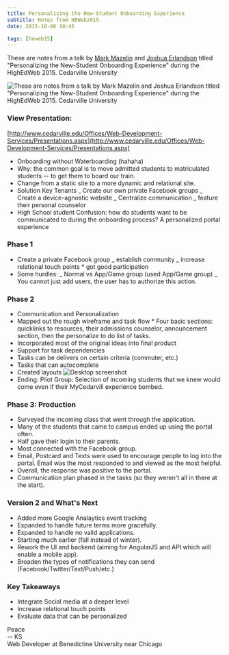 ```yaml
---
title: Personalizing the New-Student Onboarding Experience
subtitle: Notes from HEWeb2015
date: 2015-10-06 10:45

tags: [heweb15]
---
```


These are notes from a talk by [Mark Mazelin](https://twitter.com/technomaz) and [Joshua Erlandson](https://twitter.com/josh_erlandson) titled "Personalizing the New-Student Onboarding Experience" during the HighEdWeb 2015. Cedarville University

![These are notes from a talk by [Mark Mazelin](https://twitter.com/technomaz) and [Joshua Erlandson](https://twitter.com/josh_erlandson) titled "Personalizing the New-Student Onboarding Experience" during the HighEdWeb 2015. Cedarville University](https://s3-us-west-2.amazonaws.com/assets.kshermphoto.com/images/2015/heweb2015-onboarding.JPG)

### View Presentation:

[http://www.cedarville.edu/Offices/Web-Development-Services/Presentations.aspx](http://www.cedarville.edu/Offices/Web-Development-Services/Presentations.aspx)

* Onboarding without Waterboarding (hahaha)
* Why: the common goal is to move admitted students to matriculated students -- to get them to board our train.
* Change from a static site to a more dynamic and relational site.
* Solution Key Tenants _ Create our own private Facebook groups _ Create a device-agnostic website _ Centralize communication _ feature their personal counselor
* High School student Confusion: how do students want to be communicated to during the onboarding process? A personalized portal experience

### Phase 1

* Create a private Facebook group _ establish community _ increase relational touch points \* got good participation
* Some hurdles: _ Normal vs App/Game group (used App/Game group) _ You cannot just add users, the user has to authorize this action.

### Phase 2

* Communication and Personalization
* Mapped out the rough wireframe and task flow \* Four basic sections: quicklinks to resources, their admissions counselor, announcement section, then the personalize to do list of tasks.
* Incorporated most of the original ideas into final product
* Support for task dependencies
* Tasks can be delivers on certain criteria (commuter, etc.)
* Tasks that can autocomplete
* Created layouts ![Desktop screenshot](https://s3-us-west-2.amazonaws.com/assets.kshermphoto.com/images/2015/heweb2015-onboarding_2.JPG)
* Ending: Pilot Group: Selection of incoming students that we knew would come even if their MyCedarvill experience bombed.

### Phase 3: Production

* Surveyed the incoming class that went through the application.
* Many of the students that came to campus ended up using the portal often.
* Half gave their login to their parents.
* Most connected with the Facebook group.
* Email, Postcard and Texts were used to encourage people to log into the portal. Email was the most responded to and viewed as the most helpful.
* Overall, the response was positive to the portal.
* Communication plan phased in the tasks (so they weren't all in there at the start).

### Version 2 and What's Next

* Added more Google Analaytics event tracking
* Expanded to handle future terms more gracefully.
* Expanded to handle no valid applications.
* Starting much earlier (fall instead of winter).
* Rework the UI and backend (aiming for AngularJS and API which will enable a mobile app).
* Broaden the types of notifications they can send (Facebook/Twitter/Text/Push/etc.)

### Key Takeaways

* Integrate Social media at a deeper level
* Increase relational touch points
* Evaluate data that can be personalized

Peace<br>-- KS<br>Web Developer at Benedictine University near Chicago
